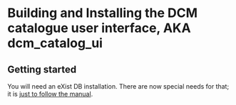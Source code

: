 
# Building and Installing the DCM catalogue user interface, AKA dcm_catalog_ui

## Getting started

You will need an eXist DB installation. There are now special needs
for that; it is [just to follow the manual](https://exist-db.org/exist/apps/doc/basic-installation).





